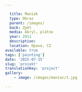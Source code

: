 ```yaml
---

  title: Maniak
  type: Obraz
  parent: /images/
  back: Zpět
  media: Akryl, plátno
  year: 2011
  description: 
  location: Opava, CZ
available: true
tags: ['painting']
date: '2025-07-15'
slug: 'projekt'
translationKey: 'project'
gallery:
    - image: /images/maniac/1.jpg
    
---
```

